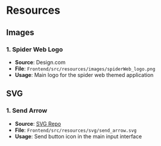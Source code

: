 # Resources

## Images

### 1. Spider Web Logo
- **Source**: Design.com
- **File**: `Frontend/src/resources/images/spiderWeb_logo.png`
- **Usage**: Main logo for the spider web themed application

## SVG

### 1. Send Arrow
- **Source**: [SVG Repo](https://www.svgrepo.com/svg/463647/send)
- **File**: `Frontend/src/resources/svg/send_arrow.svg`
- **Usage**: Send button icon in the main input interface